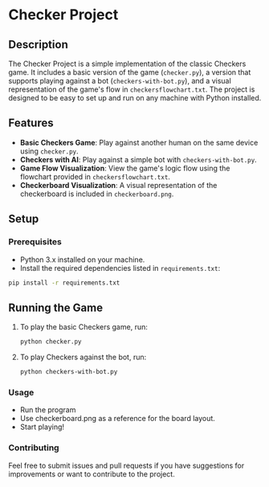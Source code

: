# Checker Project

## Description
The Checker Project is a simple implementation of the classic Checkers game. It includes a basic version of the game (`checker.py`), a version that supports playing against a bot (`checkers-with-bot.py`), and a visual representation of the game's flow in `checkersflowchart.txt`. The project is designed to be easy to set up and run on any machine with Python installed.

## Features
- **Basic Checkers Game**: Play against another human on the same device using `checker.py`.
- **Checkers with AI**: Play against a simple bot with `checkers-with-bot.py`.
- **Game Flow Visualization**: View the game's logic flow using the flowchart provided in `checkersflowchart.txt`.
- **Checkerboard Visualization**: A visual representation of the checkerboard is included in `checkerboard.png`.

## Setup

### Prerequisites
- Python 3.x installed on your machine.
- Install the required dependencies listed in `requirements.txt`:

```bash
pip install -r requirements.txt
```

## Running the Game
1. To play the basic Checkers game, run:
   ```bash
   python checker.py
   ```
2. To play Checkers against the bot, run:
    ```bash
    python checkers-with-bot.py
    ```
### Usage

- Run the program      
- Use checkerboard.png as a reference for the board layout.
- Start playing!
  
### Contributing
Feel free to submit issues and pull requests if you have suggestions for improvements or want to contribute to the project.


